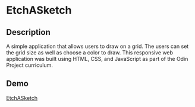 # EtchASketch

## Description

A simple application that allows users to draw on a grid. The users can set the grid size as well as choose a color to draw. This responsive web application was built using HTML, CSS, and JavaScript as part of the Odin Project curriculum.

## Demo

[EtchASketch](etchysketchy.netlify.app)
